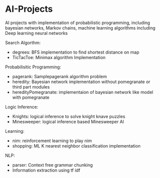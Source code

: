 # AI-Projects
AI projects with implementation of probabilistic programming, including bayesian networks, Markov chains, 
machine learning algorithms including Deep learning neural networks

Search Algorthm:
* degrees: BFS implementation to find shortest distance on map
* TicTacToe: Minimax algorithm Implementation

Probabilisitic Programming:
* pagerank: Samplepagerank algorithm problem
* heredity: Bayesian network implementation without pomegranate or third part modules
* heredityPomegranate: implementaion of bayesian network like model with pomegranate

Logic Inference:
* Knights: logical inference to solve knight knave puzzles
* Minesweeper: logical inference based Minesweeper AI

Learning:
* nim: reinforcement learning to play nim
* shopping: ML K nearest neighbor classification implementation

NLP:
* parser: Context free grammar chunking
* Information extraction using tf idf

